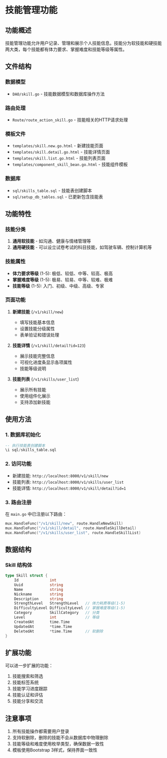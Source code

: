 # 技能管理功能

## 功能概述

技能管理功能允许用户记录、管理和展示个人技能信息。技能分为软技能和硬技能两大类，每个技能都有体力要求、掌握难度和技能等级等属性。

## 文件结构

### 数据模型
- `DAO/skill.go` - 技能数据模型和数据库操作方法

### 路由处理
- `Route/route_action_skill.go` - 技能相关的HTTP请求处理

### 模板文件
- `templates/skill.new.go.html` - 新建技能页面
- `templates/skill.detail.go.html` - 技能详情页面
- `templates/skill.list.go.html` - 技能列表页面
- `templates/component_skill_bean.go.html` - 技能组件模板

### 数据库
- `sql/skills_table.sql` - 技能表创建脚本
- `sql/setup_db_tables.sql` - 已更新包含技能表

## 功能特性

### 技能分类
1. **通用软技能** - 如沟通、健康与情绪管理等
2. **通用硬技能** - 可以设立试卷考试的科目技能，如驾驶车辆、控制计算机等

### 技能属性
- **体力要求等级** (1-5): 极低、较低、中等、较高、极高
- **掌握难度等级** (1-5): 极易、较易、中等、较难、极难
- **技能等级** (1-5): 入门、初级、中级、高级、专家

### 页面功能
1. **新建技能** (`/v1/skill/new`)
   - 填写技能基本信息
   - 设置技能分级属性
   - 表单验证和错误处理

2. **技能详情** (`/v1/skill/detail?id=123`)
   - 展示技能完整信息
   - 可视化进度条显示各项属性
   - 技能等级说明

3. **技能列表** (`/v1/skills/user_list`)
   - 展示所有技能
   - 使用组件化展示
   - 支持添加新技能

## 使用方法

### 1. 数据库初始化
```sql
-- 执行技能表创建脚本
\i sql/skills_table.sql
```

### 2. 访问功能
- 新建技能: `http://localhost:8000/v1/skill/new`
- 技能列表: `http://localhost:8000/v1/skills/user_list`
- 技能详情: `http://localhost:8000/v1/skill/detail?id=1`

### 3. 路由注册
在 `main.go` 中已注册以下路由：
```go
mux.HandleFunc("/v1/skill/new", route.HandleNewSkill)
mux.HandleFunc("/v1/skill/detail", route.HandleSkillDetail)
mux.HandleFunc("/v1/skills/user_list", route.HandleSkillList)
```

## 数据结构

### Skill 结构体
```go
type Skill struct {
    Id              int
    Uuid            string
    Name            string
    Nickname        string
    Description     string
    StrengthLevel   StrengthLevel   // 体力耗费等级(1-5)
    DifficultyLevel DifficultyLevel // 掌握难度等级(1-5)
    Category        SkillCategory   // 分类
    Level           int             // 等级
    CreatedAt       time.Time
    UpdatedAt       *time.Time
    DeletedAt       *time.Time      // 软删除
}
```

## 扩展功能

可以进一步扩展的功能：
1. 技能搜索和筛选
2. 技能标签系统
3. 技能学习进度跟踪
4. 技能认证和评估
5. 技能分享和交流

## 注意事项

1. 所有技能操作都需要用户登录
2. 支持软删除，删除的技能不会从数据库中物理删除
3. 技能等级和难度使用枚举类型，确保数据一致性
4. 模板使用Bootstrap 3样式，保持界面一致性